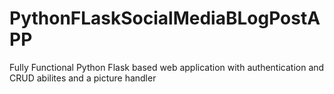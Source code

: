 # PythonFLaskSocialMediaBLogPostAPP
Fully Functional Python Flask based web application with authentication and CRUD abilites and a picture handler
